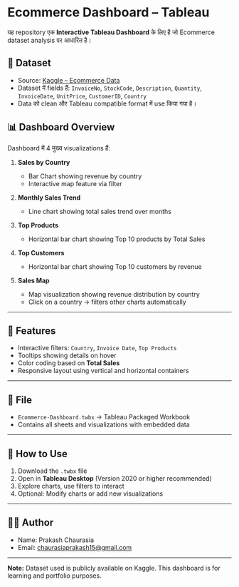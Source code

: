 # Ecommerce Dashboard – Tableau

यह repository एक **Interactive Tableau Dashboard** के लिए है जो Ecommerce dataset analysis पर आधारित है।  

## 📂 Dataset
- Source: [Kaggle – Ecommerce Data](https://www.kaggle.com/datasets/carrie1/ecommerce-data)  
- Dataset में fields हैं: `InvoiceNo`, `StockCode`, `Description`, `Quantity`, `InvoiceDate`, `UnitPrice`, `CustomerID`, `Country`  
- Data को clean और Tableau compatible format में use किया गया है।  

## 📊 Dashboard Overview
Dashboard में 4 मुख्य visualizations हैं:

1. **Sales by Country**  
   - Bar Chart showing revenue by country  
   - Interactive map feature via filter  

2. **Monthly Sales Trend**  
   - Line chart showing total sales trend over months  

3. **Top Products**  
   - Horizontal bar chart showing Top 10 products by Total Sales  

4. **Top Customers**  
   - Horizontal bar chart showing Top 10 customers by revenue  

5. **Sales Map**  
   - Map visualization showing revenue distribution by country  
   - Click on a country → filters other charts automatically  

---

## 🎨 Features
- Interactive filters: `Country`, `Invoice Date`, `Top Products`  
- Tooltips showing details on hover  
- Color coding based on **Total Sales**  
- Responsive layout using vertical and horizontal containers  

---

## 💾 File
- `Ecommerce-Dashboard.twbx` → Tableau Packaged Workbook  
- Contains all sheets and visualizations with embedded data  

---

## 🔗 How to Use
1. Download the `.twbx` file  
2. Open in **Tableau Desktop** (Version 2020 or higher recommended)  
3. Explore charts, use filters to interact  
4. Optional: Modify charts or add new visualizations  

---

## 👨‍🏫 Author
- Name: Prakash Chaurasia  
- Email: chaurasiaprakash15@gmail.com  

---

**Note:** Dataset used is publicly available on Kaggle. This dashboard is for learning and portfolio purposes.  
